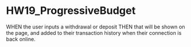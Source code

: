 # HW19_ProgressiveBudget

WHEN the user inputs a withdrawal or deposit
THEN that will be shown on the page, and added to their transaction history when their connection is back online.